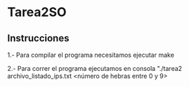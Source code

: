 # Tarea2SO

## Instrucciones

1.- Para compilar el programa necesitamos ejecutar make

2.- Para correr el programa ejecutamos en consola "./tarea2 archivo_listado_ips.txt <número de hebras entre 0 y 9>
